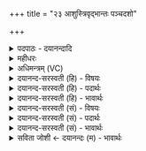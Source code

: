 +++
title = "२३ आशुस्त्रिवृद्भान्तः पञ्चदशो"

+++
<details><summary>पदपाठः - दयानन्दादि</summary>

आ॒शुः। त्रि॒वृदिति॑ त्रि॒ऽवृत्। भा॒न्तः। प॒ञ्च॒द॒श इति॑ पञ्चऽद॒शः। व्यो॒मेति॒ विऽओ॑मा। स॒प्त॒द॒श इति॑ सप्तऽद॒शः। ध॒रुणः॑। ए॒क॒वि॒ँश इत्ये॑कऽवि॒ँशः। प्रतू॑र्त्ति॒रिति॒ प्रऽतू॑र्त्तिः। अ॒ष्टा॒द॒श इत्य॑ष्टाऽद॒शः। तपः॑। न॒व॒द॒श इति॑ नवऽद॒शः। अ॒भी॒व॒र्त्तः। अ॒भी॒व॒र्त्त इत्य॑भिऽव॒र्त्तः। स॒वि॒ँश इति॑ सऽवि॒ँशः। वर्चः॑। द्वा॒वि॒ँशः। स॒म्भर॑ण॒ इति॑ स॒म्ऽभर॑णः। त्र॒यो॒वि॒ँश इति॑ त्रयःऽविं॒शः। योनिः॑। च॒तु॒र्वि॒ँशः इति॑ चतुःऽविं॒शः। गर्भाः॑। प॒ञ्च॒वि॒ँश इति॑ पञ्चऽवि॒ँशः। ओजः॑। त्रि॒ण॒वः। त्रि॒न॒व॒ इति॑ त्रिऽन॒वः। क्रतुः॑। ए॒क॒त्रि॒ँश इत्ये॑कऽत्रि॒ँशः। प्र॒ति॒ष्ठा। प्र॒ति॒स्थेति॑ प्रति॒ऽस्था। त्र॒य॒स्त्रि॒ँश इति॑ त्रयःऽत्रि॒ँशः। ब्र॒ध्नस्य॑। वि॒ष्टप॑म्। च॒तु॒स्त्रि॒ँश इति॑ चतुःऽत्रि॒ँशः। नाकः॑। ष॒ट्त्रि॒ँश इति॑ षट्ऽत्रि॒ँशः। वि॒व॒र्त्त इति॑ विऽव॒र्त्तः। अ॒ष्टा॒च॒त्वा॒रि॒ँश इत्य॑ष्टाऽच॒त्वा॒रि॒ँशः। ध॒र्त्रम्। च॒तु॒ष्टो॒मः। च॒तु॒स्तो॒म इति॑ चतुःऽस्तो॒मः। २३।
</details>

<details><summary>महीधरः</summary>

म० 'उत्तरां पूर्वयोराशुस्त्रिवृदिति' (का० १७ । १० ।७) । पूर्वानूकान्तविहितयोर्दक्षिणोत्तरयोर्मध्ये उत्तरां जङ्घामात्रीमुदङ्मुख उपदधातीति सूत्रार्थः । अस्यां कण्डिकायामष्टादश यजूंषि चतुर्णां मृत्युमोहिन्युपधाने विनियोगः । प्रतूर्तिरित्यादीनां चतुर्दशार्धपद्योपधाने विनियोगः । हे इष्टके, त्वं त्रिवृत् स्तोमरूपासि । साम्नामावृत्तिविशेषाः स्तोमाः तेषां विशेषणान्याशुरित्यादीनि । कीदृशस्त्रिवृत् । आशुः । 'अशू व्याप्तौ' अश्नुते व्याप्नोति सर्वान् स्तोमानित्याशुः । तद्रूपां त्वामुपदधामीति सर्वत्र शेषः । 'स्तोमानुपदधाति प्राणा वै स्तोमाः प्राणा उ वै ब्रह्म ब्रह्मैवैतदुपदधातीति' (८ । ४ । १ । ३) श्रुतेः। यद्वा आशुः वायुः त्रिवृत् त्रिषु लोकेषु वर्तत इति त्रिवृत् क्विप् सर्वभूतव्यापकत्वादाशुर्वायुस्तद्रूपासि । एवं श्रुत्यनुसारेण सर्वत्र व्याख्यायते । तथाच श्रुतिः ‘स पुरस्तादुपदधात्याशुस्त्रिवृदिति य एव त्रिवृत्स्तोमस्तमुपदधाति तद्यत्तमाहाशुरित्येष हि स्तोमानामाशिष्ठोऽर्थो वायुर्वा आशुस्त्रिवृत् स एषु त्रिषु लोकेषु वर्तते तद्यत्तमाहाशुरित्येष हि सर्वेषां भूतानामाशिष्ठो वायुर्ह भूत्वा पुरस्तात्तस्थौ तदेव तद्रूपमुपदधातीति' ( ८ । ४।१।९)। 'दक्षिणां दक्षिणयोर्भान्तः पञ्चदश' (का० १७ । १० । ९) इति दक्षिणानूकान्तविहितयोर्दक्षिणोत्तरपद्ययोर्मध्ये भान्त इति मन्त्रेण दक्षिणां पद्यां प्रत्यङ्मुख उपदधातीति सूत्रार्थः । भान्तः वज्ररूपो यः पञ्चदशः स्तोमः । यद्वा भान्तश्चन्द्रः पञ्चदशाहानि पूर्यमाणत्वात्पञ्चदशाहं क्षीयमाणत्वात् पञ्चदशः। भा कान्तिरेवान्तः स्वरूपं यस्य तद्रूपासि । 'य एव पञ्चदशः स्तोमस्तं तदुपदधाति तद्यत्तमाह भान्त इति वज्रो वै भान्तो वज्रः पञ्चदशोऽथो चन्द्रमा वै भान्तः पञ्चदशः स पञ्चदशाहान्यापूर्यते पञ्चदशापक्षीयते तद्यत्तमाह भान्त इति भाति हि चन्द्रमाश्चन्द्रमा ह भूत्वा दक्षिणतस्तस्थौ तदेव तद्रूपमुपदधातीति' (८ । ४ । १० । १०) श्रुतेः । दक्षिणामुत्तरयोर्व्योमा सप्तदश इति' ( का० १७ । १० । १०)। उत्तरानूकान्तविहितयोर्दक्षिणोत्तरपद्ययोर्मध्ये दक्षिणां पद्यां व्योमेति प्रत्यङ्मुख उपदधातीति सूत्रार्थः । विविधमवतीति व्योमा प्रजापतिः सप्तदशः स्तोमः । संवत्सरो वा व्योमा सप्तदशः द्वादशमासपञ्चर्तुरूपसप्तदशावयवत्वात्तद्रूपासि । य एव सप्तदशः स्तोमस्तं तदुपदधाति तद्यत्तमाह व्योमेति प्रजापतिर्वै व्योमा प्रजापतिः सप्तदशोऽथो संवत्सरो वा व्योमा सप्तदशस्तस्य द्वादश मासाः पञ्चर्तवस्तद्यत्तमाह व्योमेति व्योमा हि संवत्सरः संवत्सरो ह भूत्वोत्तरतस्तस्थौ तदेव तद्रूपमुपदधातीति' ( ८ । ४ । १ । ११) श्रुतेः 'दक्षिणामपरयोर्धरुण एकविᳪं᳭श इति' ( का. १७ । १० । ८) । अपरानूकान्तविहितयोर्दक्षिणोत्तरयोर्मध्ये दक्षिणां जङ्घामात्रीं धरुण इति दक्षिणामुख उपदधातीति सूत्रार्थः । धरुणो धारकः प्रतिष्ठाभूत एकविंशः स्तोमः । यद्वा धरुण आदित्यः स एकविंशावयवत्वादेकविंशः । द्वादश मासाः पञ्चर्तवः त्रयो लोका आदित्य इत्यवयवास्तद्रूपासि । ‘य एवैकविᳪं᳭शः स्तोमस्तं तदुपदधाति तद्यत्तमाह धरुण इति प्रतिष्ठा वै धरुणः प्रतिष्ठैकविᳪं᳭शोऽथोऽसौ वा आदित्यो धरुण एकविᳪं᳭शस्तस्य द्वादश मासाः पञ्चर्तव इमे लोका असावेवादित्यो धरुण एकविᳪं᳭शस्तद्यत्तमाह धरुण इति यदा ह्येवैषोऽस्तमेत्यथेदᳪं᳭ सर्वं ध्रियत आदित्यो ह भूत्वा पश्चात्तस्थौ तदेव रूपमुपदधातीति' (८।१।१ । १२) श्रुतेः 'चतुर्दश प्रतिमन्त्रं प्रतूर्तिरष्टादश इति' ( का० १७ । १० । ११)। चतस्र उपधाय चतुर्दशार्धपद्या उदङ्मुख उपदधाति चतुर्दशमन्त्रैरिति सूत्रार्थः । अतः परं संवत्सररूपाण्युपदधाति । प्रकृष्टा तूर्तिस्त्वरा यस्य स प्रतूर्तिः अष्टादशः स्तोमः । यद्वा संवत्सरः प्रतूर्तिरष्टादशावयवः द्वादशमासाः पञ्चर्तवः संवत्सरश्चेत्यवयवाः । 'य एवाष्टादशः स्तोमस्तं तदुपदधात्यथो संवत्सरो वाव प्रतूर्तिरष्टादशस्तस्य द्वादश मासाः पञ्चर्तवः संवत्सर एव प्रतूर्तिरष्टादशस्तद्यत्तमाह प्रतूर्तिरिति संवत्सरो हि सर्वाणि भूतानि प्रतिरति तदेव तद्रूपमुपदधातीति' (८ । ४ । १ । १३) श्रुतेः । तपोरूपो नवदशः स्तोमः । यद्वा संवत्सरस्तपः शीतोष्णवर्षैस्तपतीति स नवदशः । द्वादशमासाः षडृतवः संवत्सर इति तद्रूपासि । य एव नवदशः स्तोमस्तं तदुपदधात्यथो संवत्सरो वाव तपो नवदशस्तस्य द्वादश मासाः षडृतवः संवत्सर एव तपो नवदशस्तद्यत्तमाह तप इति संवत्सरो हि सर्वाणि भूतानि तपति तदेव तद्रूपमुपद०' (८ । ४ । १ । १४) । अभिवर्त्यते आवर्त्यत इत्यभीवर्तः समावृत्तिरूपः स विंशः स्तोमः । यद्वा अभिवर्तयत्यावर्तयति सर्वाणि भूतानीत्यभीवर्तः संवत्सरः । 'उपसर्गस्य घञ्यमनुष्ये बहुलं' (पा. ६ । ३ । १२२ ) इति दीर्घः । द्वादशमाससप्तर्तुसंवत्सररूपविंशतिसंख्यया सहितः सविंशः । 'य एव सविᳪं᳭शस्तोमस्तं तदुपदधातीत्यथो संवत्सरो वा अभीवर्तः सविᳪं᳭शस्तस्य द्वादशमासाः सप्तर्तवः संवत्सर एवाभीवर्तः सविᳪं᳭शस्तद्यत्तमाहाभीवर्त सप्तदश इति' ( का० १७ । १० । १०)। उत्तरानूकान्तविहितयोर्दक्षिणोत्तरपद्ययोर्मध्ये दक्षिणां पद्यां व्योमेति प्रत्यङ्मुख उपदधातीति सूत्रार्थः । विविधमवतीति व्योमा प्रजापतिः सप्तदशः स्तोमः । संवत्सरो वा व्योमा सप्तदशः द्वादशमासपञ्चर्तुरूपसप्तदशावयवत्वात्तद्रूपासि । य एव सप्तदशः स्तोमस्तं तदुपदधाति तद्यत्तमाह व्योमेति प्रजापति व्योमा प्रजापतिः सप्तदशोऽथो संवत्सरो वा व्योमा सप्तदशस्तस्य द्वादश मासाः पञ्चर्तवस्तद्यत्तमाह व्योमेति व्योमा हि संवत्सरः संवत्सरो ह भूत्वोत्तरतस्तस्थौ तदेव तद्रूपमुपदधातीति' ( ८ । ४ । १ । ११) श्रुतेः 'दक्षिणामपरयोर्धरुण एकविᳪं᳭श इति' ( का. १७ । १० । ८) । अपरानूकान्तविहितयोर्दक्षिणोत्तरयोर्मध्ये दक्षिणां जङ्घामात्रीं धरुण इति दक्षिणामुख उपदधातीति सूत्रार्थः । धरुणो धारकः प्रतिष्ठाभूत एकविंशः स्तोमः । यद्वा धरुण आदित्यः स एकविंशावयवत्वादेकविंशः । द्वादश मासाः पञ्चर्तवः त्रयो लोका आदित्य इत्यवयवास्तद्रूपासि । ‘य एवैकविᳪं᳭शः स्तोमस्तं तदुपदधाति तद्यत्तमाह धरुण इति प्रतिष्ठा वै धरुणः प्रतिष्ठैकविᳪं᳭शोऽथोऽसौ वा आदित्यो धरुण एकविᳪं᳭शस्तस्य द्वादश मासाः पञ्चर्तव इमे लोका असावेवादित्यो धरुण एकविᳪं᳭शस्तद्यत्तमाह धरुण इति यदा ह्येवेषोऽस्तमेत्यथेदᳪं᳭ सर्वं ध्रियत आदित्यो ह भूत्वा पश्चात्तस्थौ तदेव रूपमुपदधातीति' (८।१।१ । १२) श्रुतेः 'चतुर्दश प्रतिमन्त्रं प्रतूर्तिरष्टादश इति' ( का० १७ । १० । ११)। चतस्र उपधाय चतुर्दशार्धपद्या उदङ्मुख उपदधाति चतुर्दशमन्त्रैरिति सूत्रार्थः । अतः परं संवत्सररूपाण्युपदधाति । प्रकृष्टा तूर्तिस्वरा यस्य स प्रतूर्तिः अष्टादशः स्तोमः । यद्वा संवत्सरः प्रतूतिरष्टादशावयवः द्वादशमासाः पञ्चर्तवः संवत्सरश्चेत्यवयवाः । 'य एवाष्टादशः स्तोमस्तं तदुपदधात्यथो संवत्सरो वाव प्रतूतिरष्टादशस्तस्य द्वादश मासाः पञ्चर्तवः संवत्सर एव प्रतूर्तिरष्टादशस्तद्यत्तमाह प्रतूर्तिरिति संवत्सरो हि सर्वाणि भूतानि प्रतिरति तदेव तद्रूपमुपदधातीति' (८ । ४ । १ । १३) श्रुतेः । तपोरूपो नवदशः स्तोमः । यद्वा संवत्सरस्तपः शीतोष्णवर्षैस्तपतीति स नवदशः । द्वादशमासाः षडृतवः संवत्सर इति तद्रूपासि । य एव नवदशः स्तोमस्तं तदुपदधात्यथो संवत्सरो वाव तपो नवदशस्तस्य द्वादश मासाः षडृतवः संवत्सर एव तपो नवदशस्तद्यत्तमाह तप इति संवत्सरो हि सर्वाणि भूतानि तपति तदेव तद्रूपमुपद०' (८ । ४ । १ । १४) । अभिवर्त्यते आवर्त्यत इत्यभीवर्तः समावृत्तिरूपः स विंशः स्तोमः । यद्वा अभिवर्तयत्यावर्तयति सर्वाणि भूतानीत्यभीवर्तः संवत्सरः । 'उपसर्गस्य घञ्यमनुष्ये बहुलं' (पा. ६ । ३ । १२२ ) इति दीर्घः । द्वादशमाससप्तर्तुसंवत्सररूपविंशतिसंख्यया सहितः सविंशः । 'य एव सविᳪं᳭शस्तोमस्तं तदुपदधातीत्यथो संवत्सरो वा अभीवर्तः सविᳪं᳭शस्तस्य द्वादशमासाः सप्तर्तवः संवत्सर एवाभीवर्तः सविᳪं᳭शस्तद्यत्तमाहाभीवर्त इति संवत्सरो हि सर्वाणि भूतान्यभिवर्तते तदेतद्रूप०' ( ८।४ ।१।१५)। वर्चः बलविशेषप्रदो द्वाविᳪं᳭शः स्तोमः । यद्वा वर्चः संवत्सरः वर्चस्वितमः द्वादश मासाः सप्तर्तवः द्वे अहोरात्रे संवत्सरश्चेति द्वाविंशतिसंख्योपेतत्वाद् द्वाविंशः तद्रूपासि । 'य एव द्वाविᳪं᳭शः स्तोमस्तं तदुपदधात्यथो संवत्सरो वाव वर्चो द्वाविᳪं᳭शस्तस्य द्वादश मासाः सप्तर्तवो द्वे अहोरात्रे संवत्सर एव वर्चो द्वाविᳪं᳭शस्तद्यत्तमाह वर्च इति संवत्सरो हि सर्वेषां भूतानां वर्चस्वितमस्तदेतद्रूप०' (८।४।१ । १६) इति । संबिभर्ति संभरणः सम्यक् पोषकत्रयोविंशः स्तोमस्त्वमसि । यद्वा संभरत्युत्पादयति संहरति विनाशयति वा संभरणः संवत्सरः त्रयोदशमासाः सप्तर्तवो द्वे अहोरात्रे एकः संवत्सर इति त्रयोविंशावयवः तद्रूपासि । ‘य एव त्रयोविᳪं᳭शः स्तोमस्तं तदुपदधात्यथो संवत्सरो वाव संभरणस्त्रयोविᳪं᳭शस्तस्य त्रयोदश मासाः सप्तर्तवो द्वे अहोरात्रे संवत्सर एव संभरणस्त्रयोविᳪं᳭शस्तद्यत्तमाह संभरण इति संवत्सरो हि सर्वाणि भूतानि संभृतस्तदेव तद्रूप०' ( ८ । ४ । १ । १७)। योनिः प्रजोत्पादकश्चतुर्विंशः स्तोमोऽसि । यद्वा योनिः सर्वस्थानभूतः संवत्सरश्चतुर्विंशतिपक्षात्मकस्तद्रूपासि । ‘य एव चतुर्विᳪं᳭शः स्तोमस्तं तदुपदधात्यथो संवत्सरो वाव योनिश्चतुर्विᳪं᳭शस्तस्य चतुर्विᳪं᳭शतिरर्धमासास्तद्यत्तमाह योनिरिति संवत्सरो हि सर्वेषां भूतानां योनिस्तदेव तद्रूप०' ( ८ । ४ । १ । १८ )। गर्भाः व्यत्ययेन बहुत्वम् । सामगर्भः पञ्चविंशस्तोमोऽसि । यद्वा गर्भः संवत्सरो भूतोत्पादकत्वाच्चतुर्विंशतिः पक्षा एकः संवत्सर इति अधिकमासो भूत्वा ऋतुषु गर्भो भवतीति वा गर्भः । 'य एव पञ्चविᳪं᳭शस्तोमस्तं तदुपदधात्यथो संवत्सरो वाव गर्भाः पञ्चविᳪं᳭शस्तस्य चतुर्विᳪं᳭शतिरर्धमासाः संवत्सर एव गर्भाः पञ्चविᳪं᳭शस्तद्यत्तमाह गर्भा इति संवत्सरो ह त्रयोदशो मासो गर्भो भूत्वर्तून् प्रविशति तदेव तद्रूप०' ( ८ । ४ । १ । १९)। | ओजः मतुब्लोपः ओजस्वी तेजस्वी वज्रो वा ओजः तद्रूपस्त्रिणवः स्तोमोऽसि । यद्वा ओजः संवत्सरश्चतुर्विंशतिपक्षाहोरात्रसंवत्सरात्मकत्वात् त्रिणवः त्रिगुणा नव यत्र । य एव त्रिणवः स्तोमस्तं तदुपदधाति तद्यत्तमाहौज इति वज्रो वा ओजो वज्रस्त्रिणवः संवत्सरो वा ओजस्त्रिणवस्तस्य चतुर्विंशतिरर्धमासा द्वे अहोरात्रे संवत्सर एवौजस्त्रिणवस्तद्यत्तमाहौज इति संवत्सरो हि सर्वेषां भूतानामोजस्वितमस्तदेव तद्रूप०' ( ८ । ४ । १ । २०)। क्रतुर्यज्ञोपयोगी एकत्रिंशः स्तोमोसि । यद्वा संवत्सर एव करोतीति क्रतुः पक्षर्तुसंवत्सरात्मकत्वादेकत्रिंशः । ‘य एवेकत्रिᳪं᳭शस्तोमस्तं तदुपदधात्यथो संवत्सरो वाव क्रतुरेकत्रिᳪं᳭शस्तस्य चतुर्विᳪं᳭शतिरर्धमासाः षडृतवः संवत्सर एव क्रतुरेकविᳪं᳭शस्तद्यत्तमाह क्रतुरिति संवत्सरो हि सर्वाणि भूतानि करोतीति' [ ८।४।१।२१ । ] श्रुतेः । प्रतिष्ठा स्थितिहेतुस्त्रयस्त्रिᳪं᳭शः स्तोमोऽसि । यद्वा संवत्सरः प्रतिष्ठा संवत्सरे सर्वस्य प्रतिष्ठितत्वात् पक्षर्त्वहोरात्रसंवत्सरात्मकत्वात्त्रयस्त्रिंशः । य एव त्रयस्त्रिᳪं᳭शः स्तोमस्तं तदुपदधात्यथो संवत्सरो वाव प्रतिष्ठा त्रयस्त्रिᳪं᳭शस्तस्य चतुर्विᳪं᳭शतिरर्धमासाः षडृतवो द्वे अहोरात्रे संवत्सर एव प्रतिष्ठा त्रयस्त्रिᳪं᳭शस्तद्यत्तमाह प्रतिष्ठेति संवत्सरो हि सर्वेषां भूतानां प्रतिष्ठा तदेतद्रूप०(८।४।१।२२)। ब्रध्नः सूर्यः । 'असौ वा आदित्यो ब्रध्नः' इति श्रुतेः । विष्टपं निवासस्थानं 'भुवनं विष्टपं लोकः' इति कोशात् ब्रध्नस्य विष्टपं स्वाराज्यं स्वतन्त्रत्वं तद्रूपस्तत्तत्प्रदो यश्चतुस्त्रिᳪं᳭शः स्तोमस्तद्रूपासि । यद्वा संवत्सरो ब्रध्नस्य विष्टपं रविणैव कालनिर्माणत्वात् चतुर्विंशतिपक्षसप्तर्त्वहोरात्रसंवत्सरात्मकत्वाच्चतुस्त्रिंशः । य एव चतुस्त्रिᳪं᳭शः स्तोमस्तं तदुपदधात्यथो संवत्सरो वाव ब्रध्नस्य विष्टपं चतुस्त्रिᳪं᳭शस्तस्य चतुर्विᳪं᳭शतिरर्धमासाः सप्तर्तवो द्वे अहोरात्रे संवत्सर एव ब्रध्नस्य विष्टपं चतुस्त्रिᳪं᳭शस्तद्यत्तमाह ब्रध्नस्य विष्टपमिति स्वाराज्यं वै ब्रध्नस्य विष्टपं तदेतद्रूप०.' ( ८ । ४ । १। २३ ) । नाकः स्वर्गप्रदः षट्त्रिंशः स्तोमोऽसि संवत्सरो वा नाकः काम्यत इति कं सुखं न कमकं दुःखं तन्नास्ति यत्र स नाकः षट्त्रिंशः पक्षमासात्मकत्वात् । य एव षट्त्रिᳪं᳭शः स्तोमस्तं तदुपदधात्यथो संवत्सरो वाव नाकः षट्त्रिᳪं᳭शस्तस्य चतुर्विᳪं᳭शतिरर्धमासा द्वादश मासास्तद्यत्तमाह नाक इति । नहि तत्र गताय कस्मै च नाकं भवत्यथो संवत्सरः संवत्सरो वाव नाकः स्वर्गो लोकस्तदेव तद्रूप०' (८।४।१।२४) । विवर्त्यन्ते आवर्त्यन्ते सामानि यत्रेति विवर्तः अष्टाचत्वारिंशः स्तोमस्तद्रूपासि । यद्वा विविधं वर्तन्ते भूतानि यत्रेति विवर्तः संवत्सरः अधिमासत्वेन षड्विंशतिः पक्षाः सप्तर्तवः त्रयोदश मासाः द्वे अहोरात्रे इत्यष्टाचत्वारिंशः य एवाष्टाचत्वारिᳪं᳭शः स्तोमस्तं तदुपदधात्यथो संवत्सरो वाव विवर्तोऽष्टाचत्वारिᳪं᳭शस्तस्य षड्विᳪं᳭शतिरहोरात्राणि त्रयोदश मासाः सप्तर्तवो द्वे अहोरात्रे तद्यत्तमाह विवर्त इति संवत्सराद्धि सर्वाणि भूतानि विवर्तन्ते तदेतद्रूप०' ( ८।४।१ । २५)। धर्त्रं धारकश्चतुरुत्तरः स्तोमश्चतुष्टोमः। मध्यमपदलोपी समासः। त्रिवृत्पञ्चदशसप्तदशैकविंशानां समूहस्तद्रूपासि । वायुर्वा धर्त्रं जगदाधारत्वाच्चतुर्दिग्भिः स्तूयमानत्वाच्चतुष्टोमः । य एव चतुष्टोमस्तं तदुपदधाति तद्यत्तमाह धर्त्रमिति प्रतिष्ठा वै धर्त्रं प्रतिष्ठा चतुष्टोमोऽथो वायुर्वाव धर्त्र चतुष्टोमः स आभिश्चतसृभिर्दिग्भिः स्तुते वायुर्वै सर्वेषां भूतानां प्रतिष्ठा तदेतद्रूपमुपदधातीति' ( ८ । ४ । १ । २६ ) श्रुतेः । आदावन्ते च वायूपधानेन वायुना सर्वभूतानि वशीकरोतीति भावः । तदुक्तं श्रुत्या ‘स वै वायुमेव प्रथममुपदधाति वायुमुत्तमं वायुनैव तदेतानि सर्वाणि भूतान्युभयतः परिगृह्णातीति' (८ । ४ । १ । २७) एतैरष्टादशमन्त्रैः स्तोमवादिभिः स्तोमरूपत्वं नीता अष्टादशेष्टका उपधेया इत्यर्थः ॥२३॥  
चतुर्विंशी।
</details>

<details><summary>अधिमन्त्रम् (VC)</summary>

- यज्ञो देवता
- विश्वदेव ऋषिः
- भुरिग्ब्राह्मी पङ्क्तिः, भुरिगतिजगती
- पञ्चमः, निषादः
</details>

<details><summary>दयानन्द-सरस्वती (हि) - विषयः</summary>

अब संवत्सर कैसा है, यह विषय अगने मन्त्र में कहा है ॥
</details>

<details><summary>दयानन्द-सरस्वती (हि) - पदार्थः</summary>

पदार्थान्वयभाषाः -  हे मनुष्यो ! तुम लोग इस वर्त्तमान संवत् में (आशुः) शीघ्र (त्रिवृत्) शीत और उष्ण के बीच वर्त्तमान (भान्तः) प्रकाश (पञ्चदशः) पन्द्रह प्रकार का (व्योमा) आकाश के समान विस्तारयुक्त (सप्तदशः) सत्रह प्रकार का (धरुणः) धारण गुण (एकविंशः) इक्कीस प्रकार का (प्रतूर्त्तिः) शीघ्र गतिवाला (अष्टादशः) अठारह प्रकार का (तपः) सन्तापी गुण (नवदशः) उन्नीस प्रकार का (अभीवर्त्तः) सम्मुख वर्त्तनेवाला गुण (सविंशः) इक्कीस प्रकार की (वर्चः) दीप्ति (द्वाविंशः) बाईस प्रकार का (सम्भरणः) अच्छे प्रकार धारणकारक गुण (त्रयोविंशः) तेईस प्रकार का (योनिः) संयोग-वियोगकारी गुण (चतुर्विंशः) चौबीस प्रकार की (गर्भाः) गर्भ धारण की शक्ति (पञ्चविंशः) पच्चीस प्रकार का (ओजः) पराक्रम (त्रिणवः) सत्ताईस प्रकार का (क्रतुः) कर्म्म वा बुद्धि (एकत्रिंशः) एकतीस प्रकार की (प्रतिष्ठा) सब की स्थिति का निमित्त क्रिया (त्रयस्त्रिंशः) तेंतीस प्रकार की (ब्रध्नस्य) बड़े ईश्वर की (विष्टपम्) व्याप्ति (चतुस्त्रिंशः) चौंतीस प्रकार का (नाकः) आनन्द (षट्त्रिंशः) छत्तीस प्रकार का (विवर्त्तः) विविध प्रकार से वर्त्तन का आधार (अष्टाचत्वारिंशः) अड़तालीस प्रकार का (धर्त्रम्) धारण और (चतुष्टोमः) चार स्तुतियों का आधार है, उस को संवत्सर जानो ॥२३ ॥
</details>

<details><summary>दयानन्द-सरस्वती (हि) - भावार्थः</summary>

भावार्थभाषाः -  जिस संवत्सर के सम्बन्धी भूत, भविष्यत् और वर्तमान काल आदि अवयव हैं, उस के सम्बन्ध से ही से सब संसार के व्यवहार होते हैं, ऐसा तुम लोग जानो ॥२३ ॥
</details>

<details><summary>दयानन्द-सरस्वती (सं) - विषयः</summary>

अथ संवत्सर कीदृशोऽस्तीत्याह ॥
</details>

<details><summary>दयानन्द-सरस्वती (सं) - पदार्थः</summary>

पदार्थान्वयभाषाः -  हे मनुष्याः ! यूयं यस्मिन् संवत्सर आशुस्त्रिवृद् भान्तः पञ्चदशो व्योमा सप्तदशो धरुण एकविंशः प्रतूर्त्तिरष्टादशस्तपो नवदशोऽभीवर्त्तः सविंशो वर्चो द्वाविंशः संभरणस्त्रयोविंशो योनिश्चतुर्विंशो गर्भाः पञ्चविंश ओजस्त्रिणवः क्रतुरेकत्रिंशः प्रतिष्ठा त्रयस्त्रिंशो ब्रध्नस्य विष्टपं चतुस्त्रिंशो नाकः षट्त्रिंशो विवर्त्तोऽष्टाचत्वारिंशो धर्त्रं चतुष्टोमोऽस्ति, तं संवत्सरं विजानीत ॥२३ ॥
</details>

<details><summary>दयानन्द-सरस्वती (सं) - भावार्थः</summary>

भावार्थभाषाः -  यस्य संवत्सरस्य सम्बन्धिनो भूतभविष्यद्वर्त्तमानादयोऽवयवाः सन्ति तस्य सम्बन्धादेते व्यवहारा भवन्तीति यूयं बुध्यध्वम् ॥२३ ॥
</details>

<details><summary>सविता जोशी ← दयानन्दः (म) - भावार्थः</summary>

भावार्थभाषाः -  भूत, भविष्य, वर्तमान हे काळ संवत्सराचे अवयव आहेत. त्यामुळेच या जगातील सर्व व्यवहार होतात हे माणसांनी जाणावे.
</details>